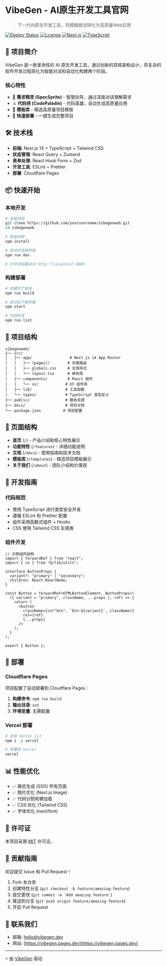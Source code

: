# VibeGen - AI原生开发工具官网

> 下一代AI原生开发工具，将模糊想法转化为高质量Web应用

[![Deploy Status](https://img.shields.io/badge/deploy-cloudflare-orange)](https://vibegen.pages.dev)
[![License](https://img.shields.io/badge/license-MIT-blue.svg)](LICENSE)
[![Next.js](https://img.shields.io/badge/Next.js-14-black)](https://nextjs.org/)
[![TypeScript](https://img.shields.io/badge/TypeScript-5-blue)](https://typescriptlang.org/)

## 🌟 项目简介

VibeGen 是一款革命性的 AI 原生开发工具，通过创新的双核架构设计，将复杂的软件开发过程简化为智能对话和自动化构建两个阶段。

### 核心特性

- 🧚 **需求精灵 (SpecSprite)** - 智慧向导，通过深度对话理解需求
- ⚔️ **代码侠 (CodePaladin)** - 代码英雄，自动生成高质量应用
- 🎨 **模板库** - 精选高质量项目模板
- 🚀 **快速部署** - 一键生成完整项目

## 🛠️ 技术栈

- **前端**: Next.js 14 + TypeScript + Tailwind CSS
- **状态管理**: React Query + Zustand
- **表单处理**: React Hook Form + Zod
- **开发工具**: ESLint + Prettier
- **部署**: Cloudflare Pages

## 📦 快速开始

### 本地开发

```bash
# 克隆项目
git clone https://github.com/yourusername/vibegenweb.git
cd vibegenweb

# 安装依赖
npm install

# 启动开发服务器
npm run dev

# 打开浏览器访问 http://localhost:3000
```

### 构建部署

```bash
# 构建生产版本
npm run build

# 启动生产服务器
npm start

# 代码检查
npm run lint
```

## 📁 项目结构

```
vibegenweb/
├── src/
│   ├── app/                 # Next.js 14 App Router
│   │   ├── (pages)/        # 页面路由
│   │   ├── globals.css     # 全局样式
│   │   └── layout.tsx      # 根布局
│   ├── components/         # React 组件
│   │   └── ui/            # UI 组件库
│   ├── lib/               # 工具函数
│   └── types/             # TypeScript 类型定义
├── public/                # 静态资源
├── docs/                  # 项目文档
└── package.json          # 项目配置
```

## 🎯 页面结构

- **首页** (`/`) - 产品介绍和核心特性展示
- **功能特性** (`/features`) - 详细功能说明
- **文档** (`/docs`) - 使用指南和技术文档
- **模板库** (`/templates`) - 精选项目模板展示
- **关于我们** (`/about`) - 团队介绍和价值观

## 🔧 开发指南

### 代码规范

- 使用 TypeScript 进行类型安全开发
- 遵循 ESLint 和 Prettier 配置
- 组件采用函数式组件 + Hooks
- CSS 使用 Tailwind CSS 实用类

### 组件开发

```tsx
// 示例组件结构
import { forwardRef } from "react";
import { cn } from "@/lib/utils";

interface ButtonProps {
  variant?: "primary" | "secondary";
  children: React.ReactNode;
}

const Button = forwardRef<HTMLButtonElement, ButtonProps>(
  ({ variant = "primary", className, ...props }, ref) => {
    return (
      <button
        className={cn("btn", `btn-${variant}`, className)}
        ref={ref}
        {...props}
      />
    );
  }
);

export { Button };
```

## 🚀 部署

### Cloudflare Pages

项目配置了自动部署到 Cloudflare Pages：

1. **构建命令**: `npm run build`
2. **输出目录**: `out`
3. **环境变量**: 无需配置

### Vercel 部署

```bash
# 安装 Vercel CLI
npm i -g vercel

# 部署到 Vercel
vercel
```

## 📊 性能优化

- ✅ 静态生成 (SSG) 所有页面
- ✅ 图片优化 (Next.js Image)
- ✅ 代码分割和懒加载
- ✅ CSS 优化 (Tailwind CSS)
- ✅ 字体优化 (next/font)

## 📝 许可证

本项目采用 [MIT](LICENSE) 许可证。

## 🤝 贡献指南

欢迎提交 Issue 和 Pull Request！

1. Fork 本仓库
2. 创建特性分支 (`git checkout -b feature/amazing-feature`)
3. 提交更改 (`git commit -m 'Add amazing feature'`)
4. 推送到分支 (`git push origin feature/amazing-feature`)
5. 开启 Pull Request

## 📧 联系我们

- 邮箱: hello@vibegen.dev
- 网站: [https://vibegen.pages.dev](https://vibegen.pages.dev)

---

⚡ 由 [VibeGen](https://vibegen.pages.dev) 驱动